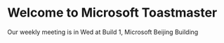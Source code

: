 # Welcome to Microsoft Toastmaster

Our weekly meeting is in Wed at Build 1, Microsoft Beijing Building



